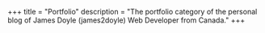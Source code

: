 +++
title = "Portfolio"
description = "The portfolio category of the personal blog of James Doyle (james2doyle) Web Developer from Canada."
+++
